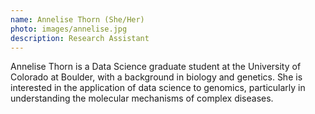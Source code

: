 ```yaml
---
name: Annelise Thorn (She/Her)
photo: images/annelise.jpg
description: Research Assistant
---
```

Annelise Thorn is a Data Science graduate student at the University of Colorado at Boulder, with a background in biology and genetics. She is interested in the application of data science to genomics, particularly in understanding the molecular mechanisms of complex diseases.

